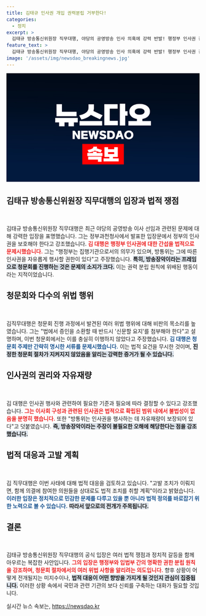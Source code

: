 ```yaml
---
title: 김태규 인사권 개입 권력분립 거부한다!
categories:
  - 정치
excerpt: >
  김태규 방송통신위원장 직무대행, 야당의 공영방송 인사 의혹에 강력 반발! 행정부 인사권 간섭은 권력분립 원칙 위반이라며 법적 대응 예고. 청문회 절차의 문제점까지 지적하며 추후 파장이 예상된다.
feature_text: >
  김태규 방송통신위원장 직무대행, 야당의 공영방송 인사 의혹에 강력 반발! 행정부 인사권 간섭은 권력분립 원칙 위반이라며 법적 대응 예고. 청문회 절차의 문제점까지 지적하며 추후 파장이 예상된다.
image: '/assets/img/newsdao_breakingnews.jpg'
---
```


<p><img src="/assets/img/newsdao_breakingnews.jpg" alt="koreaapp 속보" /></p>

<h2 data-ke-size="size26">김태규 방송통신위원장 직무대행의 입장과 법적 쟁점</h2>

<p data-ke-size="size16">&nbsp;</p>

<p>김태규 방송통신위원장 직무대행은 최근 야당의 공영방송 이사 선임과 관련된 문제에 대해 강력한 입장을 표명했습니다. 그는 정부과천청사에서 발표한 입장문에서 정부의 인사권을 보호해야 한다고 강조했습니다. <b><span style="color: #ee2323;">김 대행은 행정부 인사권에 대한 간섭을 법적으로 문제시했습니다.</span></b> 그는 "행정부는 집행기관으로서의 의무가 있으며, 방통위는 그에 따른 인사권을 자유롭게 행사할 권한이 있다"고 주장했습니다. <b><span style="background-color: #21538527;">특히, 방송장악이라는 프레임으로 청문회를 진행하는 것은 문제의 소지가 크다.</span></b> 이는 권력 분립 원칙에 위배된 행동이라는 지적이었습니다.</p>

<h2 data-ke-size="size26">청문회와 다수의 위법 행위</h2>

<p data-ke-size="size16">&nbsp;</p>

<p>김직무대행은 청문회 진행 과정에서 발견된 여러 위법 행위에 대해 비판의 목소리를 높였습니다. 그는 "법에서 증인을 소환할 때 반드시 '신문할 요지'를 첨부해야 한다"고 설명하며, 이번 청문회에서는 이를 충실히 이행하지 않았다고 주장했습니다. <b><span style="color: #1a5490;">김 대행은 청문회 주제만 간략히 명시한 서류를 문제시했습니다.</span></b> 이는 법적 요건을 무시한 것이며, <b><span style="background-color: #21538527;">진정한 청문회 절차가 지켜지지 않았음을 알리는 강력한 증거가 될 수 있습니다.</span></b></p>

<h2 data-ke-size="size26">인사권의 권리와 자유재량</h2>

<p data-ke-size="size16">&nbsp;</p>

<p>김 대행은 인사권 행사와 관련하여 필요한 기준과 필요에 따라 결정할 수 있다고 강조했습니다. <b><span style="color: #ee2323;">그는 이사회 구성과 관련된 인사권은 법적으로 확립된 범위 내에서 불법성이 없음을 분명히 했습니다.</span></b> 또한 "방통위는 인사권을 행사하는 데 자유재량이 보장되어 있다"고 덧붙였습니다. <b><span style="background-color: #21538527;">즉, 방송장악이라는 주장이 불필요한 오해에 해당한다는 점을 강조했습니다.</span></b></p>

<h2 data-ke-size="size26">법적 대응과 고발 계획</h2>

<p data-ke-size="size16">&nbsp;</p>

<p>김 직무대행은 이번 사태에 대해 법적 대응을 검토하고 있습니다. "고발 조치가 이뤄지면, 함께 의결에 참여한 의원들을 상대로도 법적 조치를 취할 계획"이라고 밝혔습니다. <b><span style="color: #1a5490;">이러한 입장은 정치적으로 민감한 문제를 다루고 있을 뿐 아니라 법적 정의를 바로잡기 위한 노력으로 볼 수 있습니다.</span></b> <b><span style="background-color: #21538527;">따라서 앞으로의 전개가 주목됩니다.</span></b></p>

<h2 data-ke-size="size26">결론</h2>

<p data-ke-size="size16">&nbsp;</p>

<p>김태규 방송통신위원장 직무대행의 공식 입장은 여러 법적 쟁점과 정치적 갈등을 함께 아우르는 복잡한 사안입니다. <b><span style="color: #ee2323;">그의 입장은 행정부와 입법부 간의 명확한 권한 분립 원칙을 강조하며, 청문회 절차에서의 여러 위법 사항을 알리려는 의도입니다.</span></b> 향후 상황이 어떻게 전개될지는 미지수이나, <b><span style="background-color: #21538527;">법적 대응이 어떤 향방을 가지게 될 것인지 관심이 집중됩니다.</span></b> 이러한 상황 속에서 국민과 관련 기관의 보다 신뢰를 구축하는 대화가 필요할 것입니다.</p>
실시간 뉴스 속보는, <a href="https://newsdao.kr" rel="dofollow">https://newsdao.kr</a>


